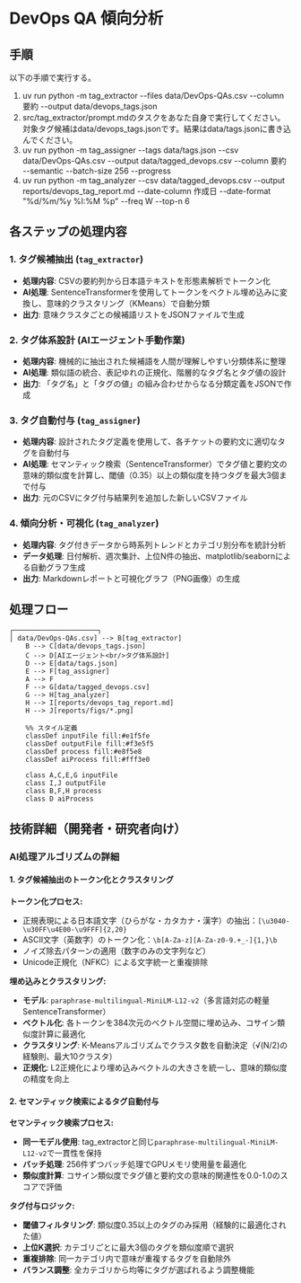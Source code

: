 # DevOps QA 傾向分析

## 手順

以下の手順で実行する。

1. uv run python -m tag_extractor --files data/DevOps-QAs.csv --column 要約 --output data/devops_tags.json
2. src/tag_extractor/prompt.mdのタスクをあなた自身で実行してください。対象タグ候補はdata/devops_tags.jsonです。結果はdata/tags.jsonに書き込んでください。
3. uv run python -m tag_assigner --tags data/tags.json --csv data/DevOps-QAs.csv --output data/tagged_devops.csv --column 要約 --semantic --batch-size 256 --progress
4. uv run python -m tag_analyzer --csv data/tagged_devops.csv --output reports/devops_tag_report.md --date-column 作成日 --date-format "%d/%m/%y %I:%M %p" --freq W --top-n 6

## 各ステップの処理内容

### 1. タグ候補抽出 (`tag_extractor`)

- **処理内容**: CSVの要約列から日本語テキストを形態素解析でトークン化
- **AI処理**: SentenceTransformerを使用してトークンをベクトル埋め込みに変換し、意味的クラスタリング（KMeans）で自動分類
- **出力**: 意味クラスタごとの候補語リストをJSONファイルで生成

### 2. タグ体系設計 (AIエージェント手動作業)

- **処理内容**: 機械的に抽出された候補語を人間が理解しやすい分類体系に整理
- **AI処理**: 類似語の統合、表記ゆれの正規化、階層的なタグ名とタグ値の設計
- **出力**: 「タグ名」と「タグの値」の組み合わせからなる分類定義をJSONで作成

### 3. タグ自動付与 (`tag_assigner`)

- **処理内容**: 設計されたタグ定義を使用して、各チケットの要約文に適切なタグを自動付与
- **AI処理**: セマンティック検索（SentenceTransformer）でタグ値と要約文の意味的類似度を計算し、閾値（0.35）以上の類似度を持つタグを最大3個まで付与
- **出力**: 元のCSVにタグ付与結果列を追加した新しいCSVファイル

### 4. 傾向分析・可視化 (`tag_analyzer`)

- **処理内容**: タグ付きデータから時系列トレンドとカテゴリ別分布を統計分析
- **データ処理**: 日付解析、週次集計、上位N件の抽出、matplotlib/seabornによる自動グラフ生成
- **出力**: Markdownレポートと可視化グラフ（PNG画像）の生成

## 処理フロー

```text
┌─────────────────────┐
│ data/DevOps-QAs.csv] --> B[tag_extractor]
    B --> C[data/devops_tags.json]
    C --> D[AIエージェント<br/>タグ体系設計]
    D --> E[data/tags.json]
    E --> F[tag_assigner]
    A --> F
    F --> G[data/tagged_devops.csv]
    G --> H[tag_analyzer]
    H --> I[reports/devops_tag_report.md]
    H --> J[reports/figs/*.png]
    
    %% スタイル定義
    classDef inputFile fill:#e1f5fe
    classDef outputFile fill:#f3e5f5
    classDef process fill:#e8f5e8
    classDef aiProcess fill:#fff3e0
    
    class A,C,E,G inputFile
    class I,J outputFile
    class B,F,H process
    class D aiProcess
```

## 技術詳細（開発者・研究者向け）

### AI処理アルゴリズムの詳細

#### 1. タグ候補抽出のトークン化とクラスタリング

**トークン化プロセス:**

- 正規表現による日本語文字（ひらがな・カタカナ・漢字）の抽出：`[\u3040-\u30FF\u4E00-\u9FFF]{2,20}`
- ASCII文字（英数字）のトークン化：`\b[A-Za-z][A-Za-z0-9.+_-]{1,}\b`
- ノイズ除去パターンの適用（数字のみの文字列など）
- Unicode正規化（NFKC）による文字統一と重複排除

**埋め込みとクラスタリング:**

- **モデル**: `paraphrase-multilingual-MiniLM-L12-v2`（多言語対応の軽量SentenceTransformer）
- **ベクトル化**: 各トークンを384次元のベクトル空間に埋め込み、コサイン類似度計算に最適化
- **クラスタリング**: K-Meansアルゴリズムでクラスタ数を自動決定（√(N/2)の経験則、最大10クラスタ）
- **正規化**: L2正規化により埋め込みベクトルの大きさを統一し、意味的類似度の精度を向上

#### 2. セマンティック検索によるタグ自動付与

**セマンティック検索プロセス:**

- **同一モデル使用**: tag_extractorと同じ`paraphrase-multilingual-MiniLM-L12-v2`で一貫性を保持
- **バッチ処理**: 256件ずつバッチ処理でGPUメモリ使用量を最適化
- **類似度計算**: コサイン類似度でタグ値と要約文の意味的関連性を0.0-1.0のスコアで評価

**タグ付与ロジック:**

- **閾値フィルタリング**: 類似度0.35以上のタグのみ採用（経験的に最適化された値）
- **上位K選択**: カテゴリごとに最大3個のタグを類似度順で選択
- **重複排除**: 同一カテゴリ内で意味が重複するタグを自動除外
- **バランス調整**: 全カテゴリから均等にタグが選ばれるよう調整機能

